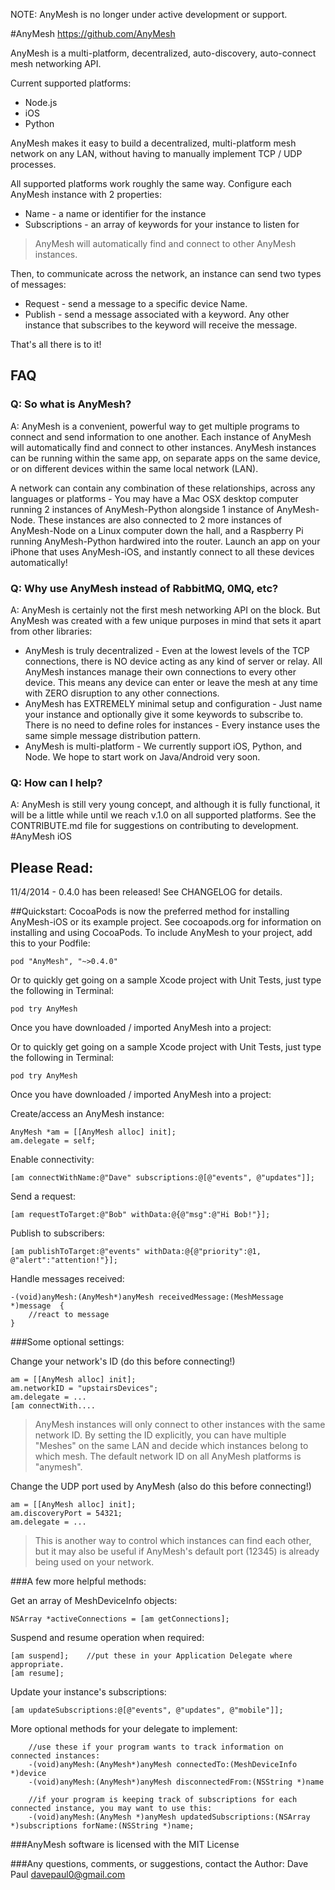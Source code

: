 NOTE: AnyMesh is no longer under active development or support.

#AnyMesh
https://github.com/AnyMesh


AnyMesh is a multi-platform, decentralized, auto-discovery, auto-connect mesh networking API.

Current supported platforms:

* Node.js
* iOS
* Python

AnyMesh makes it easy to build a decentralized, multi-platform mesh network on any LAN, without having to manually implement TCP / UDP processes.

All supported platforms work roughly the same way.  Configure each AnyMesh instance with 2 properties:

* Name - a name or identifier for the instance
* Subscriptions - an array of keywords for your instance to listen for

> AnyMesh will automatically find and connect to other AnyMesh
> instances.

Then, to communicate across the network, an instance can send two types of messages:

* Request - send a message to a specific device Name.
* Publish - send a message associated with a keyword.  Any other instance that subscribes to the keyword will receive the message.

That's all there is to it!
## FAQ

### Q: So what is AnyMesh?
A: AnyMesh is a convenient, powerful way to get multiple programs to connect and send information to one another.
Each instance of AnyMesh will automatically find and connect to other instances.  AnyMesh instances can be running within the same app,
on separate apps on the same device, or on different devices within the same local network (LAN).

A network can contain any combination of these relationships, across any languages or platforms -
You may have a Mac OSX desktop computer running 2 instances of AnyMesh-Python alongside 1 instance of AnyMesh-Node.  These instances are
also connected to 2 more instances of AnyMesh-Node on a Linux computer down the hall, and a Raspberry Pi running AnyMesh-Python hardwired into the router.
Launch an app on your iPhone that uses AnyMesh-iOS, and instantly connect to all these devices automatically!

### Q: Why use AnyMesh instead of RabbitMQ, 0MQ, etc?
A: AnyMesh is certainly not the first mesh networking API on the block.  But AnyMesh was created with a few unique purposes in mind that sets it apart
from other libraries:

* AnyMesh is truly decentralized - Even at the lowest levels of the TCP connections, there is NO device acting as any kind of server or relay.
All AnyMesh instances manage their own connections to every other device.  This means any device can enter or leave the mesh at any time with ZERO disruption
to any other connections.
* AnyMesh has EXTREMELY minimal setup and configuration - Just name your instance and optionally give it some keywords to subscribe to.  There is no need to define roles for instances -
Every instance uses the same simple message distribution pattern.
* AnyMesh is multi-platform - We currently support iOS, Python, and Node.  We hope to start work on Java/Android very soon.


### Q: How can I help?
A: AnyMesh is still very young concept, and although it is fully functional, it will be a little while until we reach v.1.0 on all supported
platforms.  See the CONTRIBUTE.md file for suggestions on contributing to development.
#AnyMesh iOS
## Please Read:
11/4/2014 - 0.4.0 has been released!  See CHANGELOG for details.


##Quickstart:
CocoaPods is now the preferred method for installing AnyMesh-iOS or its example project. See cocoapods.org for information on installing and using CocoaPods.
To include AnyMesh to your project, add this to your Podfile:

    pod "AnyMesh", "~>0.4.0"

Or to quickly get going on a sample Xcode project with Unit Tests, just type the following in Terminal:

    pod try AnyMesh

Once you have downloaded / imported AnyMesh into a project:

Or to quickly get going on a sample Xcode project with Unit Tests, just type the following in Terminal:

    pod try AnyMesh

Once you have downloaded / imported AnyMesh into a project:

Create/access an AnyMesh instance:

    AnyMesh *am = [[AnyMesh alloc] init];
    am.delegate = self;

Enable connectivity:

    [am connectWithName:@"Dave" subscriptions:@[@"events", @"updates"]];

Send a request:

    [am requestToTarget:@"Bob" withData:@{@"msg":@"Hi Bob!"}];

Publish to subscribers:

    [am publishToTarget:@"events" withData:@{@"priority":@1, @"alert":"attention!"}];

Handle messages received:

    -(void)anyMesh:(AnyMesh*)anyMesh receivedMessage:(MeshMessage *)message  {
        //react to message
    }

###Some optional settings:

Change your network's ID (do this before connecting!)

    am = [[AnyMesh alloc] init];
    am.networkID = "upstairsDevices";
    am.delegate = ...
    [am connectWith....

> AnyMesh instances will only connect to other instances with the same network ID.  By setting the ID explicitly, you can have multiple "Meshes" on the same LAN and decide which instances belong to which mesh.  The default network ID on all AnyMesh platforms is "anymesh".

Change the UDP port used by AnyMesh (also do this before connecting!)

    am = [[AnyMesh alloc] init];
    am.discoveryPort = 54321;
    am.delegate = ...

> This is another way to control which instances can find each other, but it may also be useful if AnyMesh's default port (12345) is already being used on your network.

###A few more helpful methods:

Get an array of MeshDeviceInfo objects:

    NSArray *activeConnections = [am getConnections];


Suspend and resume operation when required:

    [am suspend];    //put these in your Application Delegate where appropriate.
    [am resume];

Update your instance's subscriptions:

    [am updateSubscriptions:@[@"events", @"updates", @"mobile"]];

More optional methods for your delegate to implement:

        //use these if your program wants to track information on connected instances:
        -(void)anyMesh:(AnyMesh*)anyMesh connectedTo:(MeshDeviceInfo *)device
        -(void)anyMesh:(AnyMesh*)anyMesh disconnectedFrom:(NSString *)name

        //if your program is keeping track of subscriptions for each connected instance, you may want to use this:
        -(void)anyMesh:(AnyMesh *)anyMesh updatedSubscriptions:(NSArray *)subscriptions forName:(NSString *)name;

###AnyMesh software is licensed with the MIT License

###Any questions, comments, or suggestions, contact the Author:
Dave Paul
davepaul0@gmail.com
